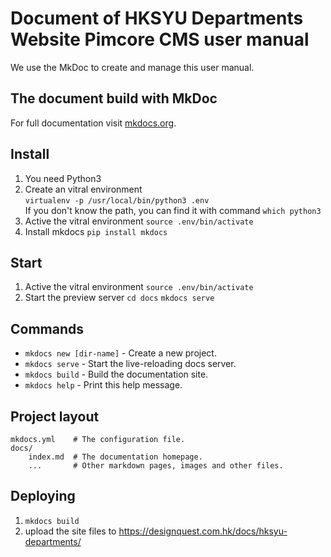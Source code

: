 # Document of HKSYU Departments Website Pimcore CMS user manual
We use the MkDoc to create and manage this user manual.

## The document build with MkDoc
For full documentation visit [mkdocs.org](http://mkdocs.org).

## Install
1. You need Python3
2. Create an vitral environment\
   `virtualenv -p /usr/local/bin/python3 .env`\
   If you don't know the path, you can find it with command `which python3`
3. Active the vitral environment
   `source .env/bin/activate`
4. Install mkdocs
   `pip install mkdocs`

## Start
1. Active the vitral environment
   `source .env/bin/activate`
2. Start the preview server
   `cd docs`
   `mkdocs serve`

## Commands

* `mkdocs new [dir-name]` - Create a new project.
* `mkdocs serve` - Start the live-reloading docs server.
* `mkdocs build` - Build the documentation site.
* `mkdocs help` - Print this help message.

## Project layout

    mkdocs.yml    # The configuration file.
    docs/
        index.md  # The documentation homepage.
        ...       # Other markdown pages, images and other files.

## Deploying
1.  `mkdocs build`
2.  upload the site files to https://designquest.com.hk/docs/hksyu-departments/